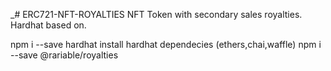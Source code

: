 _# ERC721-NFT-ROYALTIES
NFT Token with secondary sales royalties.
Hardhat based on.

npm i --save hardhat
install hardhat dependecies (ethers,chai,waffle)
npm i --save @rariable/royalties
